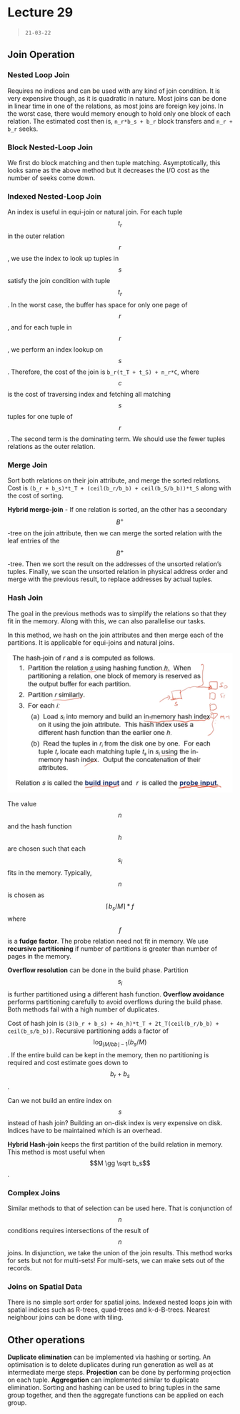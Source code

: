 # Lecture 29

> `21-03-22`

## Join Operation

### Nested Loop Join

Requires no indices and can be used with any kind of join condition. It is very expensive though, as it is quadratic in nature. Most joins can be done in linear time in one of the relations, as most joins are foreign key joins. In the worst case, there would memory enough to hold only one block of each relation. The estimated cost then is, `n_r*b_s + b_r` block transfers and `n_r + b_r` seeks.

### Block Nested-Loop Join

We first do block matching and then tuple matching. Asymptotically, this looks same as the above method but it decreases the I/O cost as the number of seeks come down.

### Indexed Nested-Loop Join

An index is useful in equi-join or natural join. For each tuple $$t_r$$ in the outer relation $$r$$, we use the index to look up tuples in $$s$$ satisfy the join condition with tuple $$t_r$$. In the worst case, the buffer has space for only one page of $$r$$, and for each tuple in $$r$$, we perform an index lookup on $$s$$. Therefore, the cost of the join is `b_r(t_T + t_S) + n_r*C`, where $$c$$ is the cost of traversing index and fetching all matching $$s$$ tuples for one tuple of $$r$$. The second term is the dominating term. We should use the fewer tuples relations as the outer relation. 

### Merge Join

Sort both relations on their join attribute, and merge the sorted relations. Cost is `(b_r + b_s)*t_T + (ceil(b_r/b_b) + ceil(b_S/b_b))*t_S` along with the cost of sorting.

**Hybrid merge-join** - If one relation is sorted, an the other has a secondary $$B^+$$-tree on the join attribute, then we can merge the sorted relation with the leaf entries of the $$B^+$$-tree. Then we sort the result on the addresses of the unsorted relation’s tuples. Finally, we scan the unsorted relation in physical address order and merge with the previous result, to replace addresses by actual tuples.

### Hash Join

The goal in the previous methods was to simplify the relations so that they fit in the memory. Along with this, we can also parallelise our tasks. 

In this method, we hash on the join attributes and then merge each of the partitions. It is applicable for equi-joins and natural joins. 

![image-20220408003107650](/assets/img/Databases/image-20220408003107650.png)

The value $$n$$ and the hash function $$h$$ are chosen such that each $$s_i$$ fits in the memory. Typically, $$n$$ is chosen as $$\lceil b_s/M \rceil *f$$ where $$f$$ is a **fudge factor**. The probe relation need not fit in memory. We use **recursive partitioning** if number of partitions is greater than number of pages in the memory.

**Overflow resolution** can be done in the build phase. Partition $$s_i$$ is further partitioned using a different hash function. **Overflow avoidance** performs partitioning carefully to avoid overflows during the build phase. Both methods fail with a high number of duplicates.

Cost of hash join is `(3(b_r + b_s) + 4n_h)*t_T + 2t_T(ceil(b_r/b_b) + ceil(b_s/b_b))`. Recursive partitioning adds a factor of $$\log_{\lfloor M/bb\rfloor - 1}(b_s/M)$$.  If the entire build can be kept in the memory, then no partitioning is required and cost estimate goes down to $$b_r + b_s$$.

Can we not build an entire index on $$s$$ instead of hash join? Building an on-disk index is very expensive on disk. Indices have to be maintained which is an overhead. 

**Hybrid Hash-join** keeps the first partition of the build relation in memory. This method is most useful when $$M \gg \sqrt b_s$$. 

### Complex Joins

Similar methods to that of selection can be used here. That is conjunction of $$n$$ conditions requires intersections of the result of $$n$$ joins. In disjunction, we take the union of the join results. This method works for sets but not for multi-sets! For multi-sets, we can make sets out of the records.

### Joins on Spatial Data

There is no simple sort order for spatial joins. Indexed nested loops join with spatial indices such as R-trees, quad-trees and k-d-B-trees. Nearest neighbour joins can be done with tiling.

## Other operations

**Duplicate elimination** can be implemented via hashing or sorting. An optimisation is to delete duplicates during run generation as well as at intermediate merge steps. **Projection** can be done by performing projection on each tuple. **Aggregation** can implemented similar to duplicate elimination. Sorting and hashing can be used to bring tuples in the same group together, and then the aggregate functions can be applied on each group. 